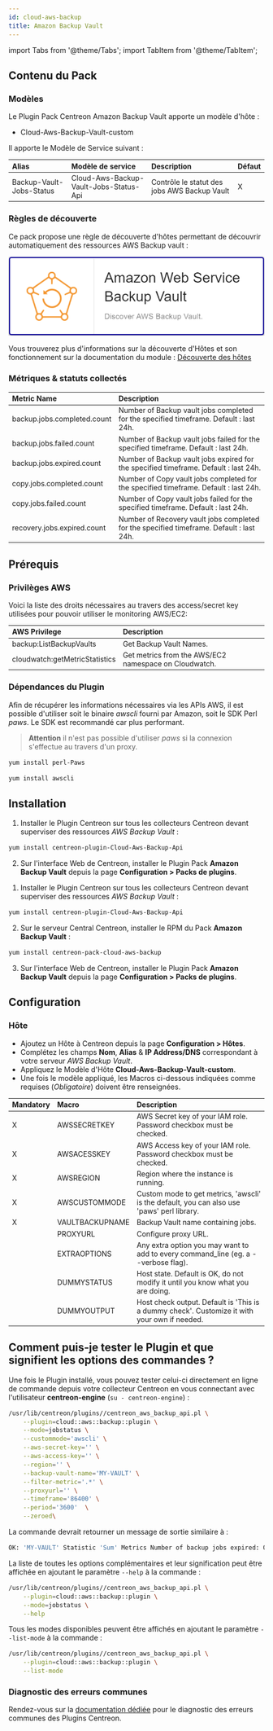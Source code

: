 ```yaml
---
id: cloud-aws-backup
title: Amazon Backup Vault
---
```

import Tabs from '@theme/Tabs';
import TabItem from '@theme/TabItem';


## Contenu du Pack

### Modèles

Le Plugin Pack Centreon Amazon Backup Vault apporte un modèle d'hôte :
* Cloud-Aws-Backup-Vault-custom

Il apporte le Modèle de Service suivant :

| Alias                    | Modèle de service                      | Description                                  | Défaut |
|:-------------------------|:---------------------------------------|:---------------------------------------------|:-------|
| Backup-Vault-Jobs-Status | Cloud-Aws-Backup-Vault-Jobs-Status-Api | Contrôle le statut des jobs AWS Backup Vault | X      |

### Règles de découverte

Ce pack propose une règle de découverte d'hôtes permettant de découvrir automatiquement des ressources AWS Backup vault : 

![image](../../../assets/integrations/plugin-packs/procedures/cloud-aws-backup-vault-provider.png)

Vous trouverez plus d'informations sur la découverte d'Hôtes et son fonctionnement sur la documentation du module : [Découverte des hôtes](/docs/monitoring/discovery/hosts-discovery)


### Métriques & statuts collectés

<Tabs groupId="metrics">
<TabItem value="Backup-Vault-Jobs-Status" label="Backup-Vault-Jobs-Status">

| Metric Name                 | Description                                                                             |
|:----------------------------|:----------------------------------------------------------------------------------------|
| backup.jobs.completed.count | Number of Backup vault jobs completed for the specified timeframe. Default : last 24h.  |
| backup.jobs.failed.count    | Number of Backup vault jobs failed for the specified timeframe. Default : last 24h.     |
| backup.jobs.expired.count   | Number of Backup vault jobs expired for the specified timeframe. Default : last 24h.    |
| copy.jobs.completed.count   | Number of Copy vault jobs completed for the specified timeframe. Default : last 24h.    |
| copy.jobs.failed.count      | Number of Copy vault jobs failed for the specified timeframe. Default : last 24h.       |
| recovery.jobs.expired.count | Number of Recovery vault jobs completed for the specified timeframe. Default : last 24h.|

</TabItem>
</Tabs>

## Prérequis

### Privilèges AWS

Voici la liste des droits nécessaires au travers des access/secret key utilisées pour pouvoir utiliser le monitoring AWS/EC2: 

| AWS Privilege                  | Description                                                     |
| :----------------------------- | :-------------------------------------------------------------- |
| backup:ListBackupVaults        | Get Backup Vault Names.                                         |
| cloudwatch:getMetricStatistics | Get metrics from the AWS/EC2 namespace on Cloudwatch.           |

### Dépendances du Plugin

Afin de récupérer les informations nécessaires via les APIs AWS, il est possible d'utiliser soit le binaire *awscli* fourni par Amazon, soit le SDK Perl *paws*. Le SDK est recommandé car plus performant. 

> **Attention** il n'est pas possible d'utiliser *paws* si la connexion s'effectue au travers d'un proxy.

<Tabs groupId="sync">
<TabItem value="perl-Paws-installation" label="perl-Paws-installation">

```bash
yum install perl-Paws
```

</TabItem>
<TabItem value="aws-cli-installation" label="aws-cli-installation">

```bash
yum install awscli
```

</TabItem>
</Tabs>


## Installation

<Tabs groupId="setup">
<TabItem value="Online License" label="Online License">

1. Installer le Plugin Centreon sur tous les collecteurs Centreon devant superviser des ressources *AWS Backup Vault* :

```bash
yum install centreon-plugin-Cloud-Aws-Backup-Api
```

2. Sur l'interface Web de Centreon, installer le Plugin Pack **Amazon Backup Vault** depuis la page **Configuration > Packs de plugins**.

</TabItem>
<TabItem value="Offline License" label="Offline License">

1. Installer le Plugin Centreon sur tous les collecteurs Centreon devant superviser des ressources *AWS Backup Vault* :

```bash
yum install centreon-plugin-Cloud-Aws-Backup-Api
```

2. Sur le serveur Central Centreon, installer le RPM du Pack **Amazon Backup Vault** :

```bash
yum install centreon-pack-cloud-aws-backup
```

3. Sur l'interface Web de Centreon, installer le Plugin Pack **Amazon Backup Vault** depuis la page **Configuration > Packs de plugins**.

</TabItem>
</Tabs>

## Configuration

### Hôte

* Ajoutez un Hôte à Centreon depuis la page **Configuration > Hôtes**.
* Complétez les champs **Nom**, **Alias** & **IP Address/DNS** correspondant à votre serveur *AWS Backup Vault*.
* Appliquez le Modèle d'Hôte **Cloud-Aws-Backup-Vault-custom**.
* Une fois le modèle appliqué, les Macros ci-dessous indiquées comme requises (*Obligatoire*) doivent être renseignées.

| Mandatory   | Macro           | Description                                                                                  |
|:------------|:----------------|:---------------------------------------------------------------------------------------------|
| X           | AWSSECRETKEY    | AWS Secret key of your IAM role. Password checkbox must be checked.                          |
| X           | AWSACESSKEY     | AWS Access key of your IAM role. Password checkbox must be checked.                          |
| X           | AWSREGION       | Region where the instance is running.                                                        |
| X           | AWSCUSTOMMODE   | Custom mode to get metrics, 'awscli' is the default, you can also use 'paws' perl library.   |
| X           | VAULTBACKUPNAME | Backup Vault name containing jobs.                                                           |
|             | PROXYURL        | Configure proxy URL.                                                                         |
|             | EXTRAOPTIONS    | Any extra option you may want to add to every command\_line (eg. a --verbose flag).          |
|             | DUMMYSTATUS     | Host state. Default is OK, do not modify it until you know what you are doing.               |
|             | DUMMYOUTPUT     | Host check output. Default is 'This is a dummy check'. Customize it with your own if needed. |

## Comment puis-je tester le Plugin et que signifient les options des commandes ? 

Une fois le Plugin installé, vous pouvez tester celui-ci directement en ligne 
de commande depuis votre collecteur Centreon en vous connectant avec 
l'utilisateur **centreon-engine** (`su - centreon-engine`) :

```bash
/usr/lib/centreon/plugins//centreon_aws_backup_api.pl \
    --plugin=cloud::aws::backup::plugin \
    --mode=jobstatus \
    --custommode='awscli' \
    --aws-secret-key='' \
    --aws-access-key='' \
    --region='' \
    --backup-vault-name='MY-VAULT' \
    --filter-metric='.*' \
    --proxyurl='' \
    --timeframe='86400' \
    --period='3600'  \
    --zeroed\
```

La commande devrait retourner un message de sortie similaire à :

```bash
OK: 'MY-VAULT' Statistic 'Sum' Metrics Number of backup jobs expired: 0.00 , Number of copy jobs completed: 0.00 , Number of backup jobs failed: 0.00 , Number of backup jobs completed: 4.00 , Number of recovery jobs expired: 0.00 , Number of copy jobs failed: 0.00  | 'MY-VAULT~sum#backup.jobs.expired.count'=0.00;;;0; 'MY-VAULT~sum#copy.jobs.completed.count'=0.00;;;0; 'MY-VAULT~sum#backup.jobs.failed.count'=0.00;;;0; 'MY-VAULT~sum#backup.jobs.completed.count'=4.00;;;0; 'MY-VAULT~sum#recovery.jobs.expired.count'=0.00;;;0; 'MY-VAULT~sum#copy.jobs.failed.count'=0.00;;;0; 
```

La liste de toutes les options complémentaires et leur signification peut être
affichée en ajoutant le paramètre `--help` à la commande :

```bash
/usr/lib/centreon/plugins//centreon_aws_backup_api.pl \
    --plugin=cloud::aws::backup::plugin \
    --mode=jobstatus \
    --help
```

Tous les modes disponibles peuvent être affichés en ajoutant le paramètre 
`--list-mode` à la commande :

```bash
/usr/lib/centreon/plugins//centreon_aws_backup_api.pl \
    --plugin=cloud::aws::backup::plugin \
    --list-mode
```

### Diagnostic des erreurs communes

Rendez-vous sur la [documentation dédiée](../getting-started/how-to-guides/troubleshooting-plugins.md)
pour le diagnostic des erreurs communes des Plugins Centreon.
